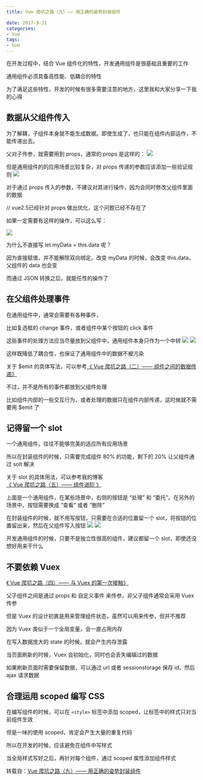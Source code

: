 ```yaml
---
title: Vue 爬坑之路（九）—— 用正确的姿势封装组件

date: 2017-9-21
categories:
- Vue
tags:
- Vue
---
```



在开发过程中，结合 Vue 组件化的特性，开发通用组件是很基础且重要的工作

通用组件必须具备高性能、低耦合的特性

为了满足这些特性，开发的时候有很多需要注意的地方，这里我和大家分享一下我的心得



## 数据从父组件传入

为了解耦，子组件本身就不能生成数据。即使生成了，也只能在组件内部运作，不能传递出去。

父对子传参，就需要用到 props，通常的 props 是这样的：
![](http://xie-blog.oss-cn-beijing.aliyuncs.com/blogImg/img55.png?Expires=1517565806&OSSAccessKeyId=TMP.AQFykThi91U598dTrJc_9IBPer-xtxfyUZ278vOwz9sVKvVjdZC6hsnJbSZiADAtAhQ8dmqdGscv8Mq8gp6YtjbW3Tmz3wIVALsOiURiHSXhx6xtRna9_tLmtbDC&Signature=vcYAaU6fd9i%2BXDWHPvmOdXIyGfE%3D)


但是通用组件的的应用场景比较复杂，对 props 传递的参数应该添加一些验证规则
![](http://xie-blog.oss-cn-beijing.aliyuncs.com/blogImg/img56.png?Expires=1517565816&OSSAccessKeyId=TMP.AQFykThi91U598dTrJc_9IBPer-xtxfyUZ278vOwz9sVKvVjdZC6hsnJbSZiADAtAhQ8dmqdGscv8Mq8gp6YtjbW3Tmz3wIVALsOiURiHSXhx6xtRna9_tLmtbDC&Signature=7IAtxY2R5rsIutSt%2FAGx4FgyldQ%3D)



对于通过 props 传入的参数，不建议对其进行操作，因为会同时修改父组件里面的数据

// vue2.5已经针对 props 做出优化，这个问题已经不存在了

如果一定需要有这样的操作，可以这么写：

![](http://xie-blog.oss-cn-beijing.aliyuncs.com/blogImg/img57.png?Expires=1517565831&OSSAccessKeyId=TMP.AQFykThi91U598dTrJc_9IBPer-xtxfyUZ278vOwz9sVKvVjdZC6hsnJbSZiADAtAhQ8dmqdGscv8Mq8gp6YtjbW3Tmz3wIVALsOiURiHSXhx6xtRna9_tLmtbDC&Signature=wg1W3naObSHs3t%2FNfXIAsSKlzR8%3D)


为什么不直接写 let myData = this.data 呢？

因为直接赋值，并不能解除双向绑定。改变 myData 的时候，会改变 this.data，父组件的 data 也会变

而通过 JSON 转换之后，就能任性的操作了


## 在父组件处理事件

在通用组件中，通常会需要有各种事件，

比如复选框的 change 事件，或者组件中某个按钮的 click 事件

这些事件的处理方法应当尽量放到父组件中，通用组件本身只作为一个中转
![](http://xie-blog.oss-cn-beijing.aliyuncs.com/blogImg/img58.png?Expires=1517565841&OSSAccessKeyId=TMP.AQFykThi91U598dTrJc_9IBPer-xtxfyUZ278vOwz9sVKvVjdZC6hsnJbSZiADAtAhQ8dmqdGscv8Mq8gp6YtjbW3Tmz3wIVALsOiURiHSXhx6xtRna9_tLmtbDC&Signature=2i7FBff8mjzMUFz%2Fl1h%2FLMPox9E%3D)
![](http://xie-blog.oss-cn-beijing.aliyuncs.com/blogImg/img59.png?Expires=1517565855&OSSAccessKeyId=TMP.AQFykThi91U598dTrJc_9IBPer-xtxfyUZ278vOwz9sVKvVjdZC6hsnJbSZiADAtAhQ8dmqdGscv8Mq8gp6YtjbW3Tmz3wIVALsOiURiHSXhx6xtRna9_tLmtbDC&Signature=%2F9cSbgtSlOGPky5lD8n61WZhhtk%3D)


这样既降低了耦合性，也保证了通用组件中的数据不被污染

关于 $emit 的具体写法，可以参考[《 Vue 爬坑之路（二）—— 组件之间的数据传递》](http://www.xiexijie.top/vue/2017/04/08/vue-components-transmit/#)

不过，并不是所有的事件都放到父组件处理

比如组件内部的一些交互行为，或者处理的数据只在组件内部传递，这时候就不需要用 $emit 了



## 记得留一个 slot

一个通用组件，往往不能够完美的适应所有应用场景

所以在封装组件的时候，只需要完成组件 80% 的功能，剩下的 20% 让父组件通过 solt 解决

关于 slot 的具体用法，可以参考我的博客 [《 Vue 爬坑之路（五）—— 组件进阶 》](http://www.xiexijie.top/vue/2017/05/10/vue-components-advanced/#)


上面是一个通用组件，在某些场景中，右侧的按钮是 “处理” 和 “委托”。在另外的场景中，按钮需要换成 “查看” 或者 “删除”

在封装组件的时候，就不用写按钮，只需要在合适的位置留一个 slot，将按钮的位置留出来，然后在父组件写入按钮
![](http://xie-blog.oss-cn-beijing.aliyuncs.com/blogImg/img60.png?Expires=1517565877&OSSAccessKeyId=TMP.AQFykThi91U598dTrJc_9IBPer-xtxfyUZ278vOwz9sVKvVjdZC6hsnJbSZiADAtAhQ8dmqdGscv8Mq8gp6YtjbW3Tmz3wIVALsOiURiHSXhx6xtRna9_tLmtbDC&Signature=8M%2Bm%2Bpt0rSNHcaagsrDqefHzUJw%3D)
![](http://xie-blog.oss-cn-beijing.aliyuncs.com/blogImg/img61.png?Expires=1517565884&OSSAccessKeyId=TMP.AQFykThi91U598dTrJc_9IBPer-xtxfyUZ278vOwz9sVKvVjdZC6hsnJbSZiADAtAhQ8dmqdGscv8Mq8gp6YtjbW3Tmz3wIVALsOiURiHSXhx6xtRna9_tLmtbDC&Signature=2RsbSiWLqUZ8CeswoQY4esMy1Ns%3D)


开发通用组件的时候，只要不是独立性很高的组件，建议都留一个 slot，即使还没想好用来干什么


## 不要依赖 Vuex

[《 Vue 爬坑之路（四）—— 与 Vuex 的第一次接触》](http://www.xiexijie.top/vue/2017/04/26/vuex/#)

父子组件之间是通过 props 和 自定义事件 来传参，非父子组件通常会采用 Vuex 传参

但是 Vuex 的设计初衷是用来管理组件状态，虽然可以用来传参，但并不推荐

因为 Vuex 类似于一个全局变量，会一直占用内存

在写入数据庞大的 state 的时候，就会产生内存泄露



当页面刷新的时候，Vuex 会初始化，同时也会丢失编辑过的数据

如果刷新页面时需要保留数据，可以通过 url 或者 sessionstorage 保存 id，然后 ajax 请求数据



## 合理运用 scoped 编写 CSS

在编写组件的时候，可以在 `<style>` 标签中添加 scoped，让标签中的样式只对当前组件生效

但是一味的使用 scoped，肯定会产生大量的重复代码

所以在开发的时候，应该避免在组件中写样式

当全局样式写好之后，再针对每个组件，通过 scoped 属性添加组件样式

转载自：[Vue 爬坑之路（九）—— 用正确的姿势封装组件](https://www.cnblogs.com/wisewrong/p/6834270.html)